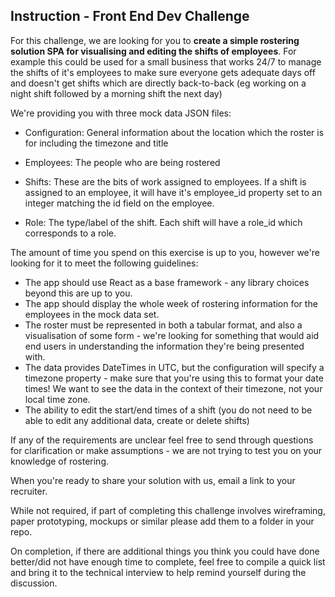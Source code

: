 ## Instruction - Front End Dev Challenge

For this challenge, we are looking for you to **create a simple rostering solution SPA for visualising and editing the shifts of employees**. For example this could be used for a small business that works 24/7 to manage the shifts of it's employees to make sure everyone gets adequate days off and doesn't get shifts which are directly back-to-back (eg working on a night shift followed by a morning shift the next day)

We're providing you with three mock data JSON files:

+ Configuration: General information about the location which the roster is for including the timezone and title

+ Employees: The people who are being rostered

+ Shifts: These are the bits of work assigned to employees. If a shift is assigned to an employee, it will have it's employee_id property set to an integer matching the id field on the employee.

+ Role: The type/label of the shift. Each shift will have a role_id which corresponds to a role.

The amount of time you spend on this exercise is up to you, however we're looking for it to meet the following guidelines:

+ The app should use React as a base framework - any library choices beyond this are up to you.
+ The app should display the whole week of rostering information for the employees in the mock data set.
+ The roster must be represented in both a tabular format, and also a visualisation of some form - we're looking for something that would aid end users in understanding the information they're being presented with.
+ The data provides DateTimes in UTC, but the configuration will specify a timezone property - make sure that you're using this to format your date times! We want to see the data in the context of their timezone, not your local time zone.
+ The ability to edit the start/end times of a shift (you do not need to be able to edit any additional data, create or delete shifts)

If any of the requirements are unclear feel free to send through questions for clarification or make assumptions - we are not trying to test you on your knowledge of rostering.

When you're ready to share your solution with us, email a link to your recruiter.

While not required, if part of completing this challenge involves wireframing, paper prototyping, mockups or similar please add them to a folder in your repo.

On completion, if there are additional things you think you could have done better/did not have enough time to complete, feel free to compile a quick list and bring it to the technical interview to help remind yourself during the discussion.
